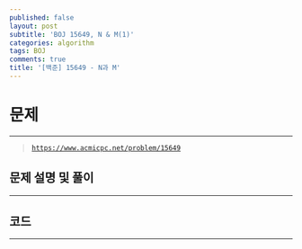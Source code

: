 ```yaml
---
published: false
layout: post
subtitle: 'BOJ 15649, N & M(1)'
categories: algorithm
tags: BOJ
comments: true
title: '[백준] 15649 - N과 M'
---
```

# **문제**
---
> [`https://www.acmicpc.net/problem/15649`](https://www.acmicpc.net/problem/15649)

## **문제 설명 및 풀이**
---


## **코드**
---


